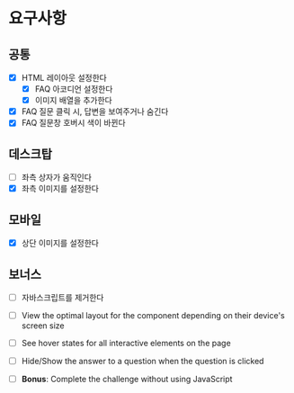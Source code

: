 # 요구사항

## 공통

- [x] HTML 레이아웃 설정한다
  - [x] FAQ 아코디언 설정한다
  - [x] 이미지 배열을 추가한다
- [x] FAQ 질문 클릭 시, 답변을 보여주거나 숨긴다
- [x] FAQ 질문창 호버시 색이 바뀐다

## 데스크탑

- [ ] 좌측 상자가 움직인다
- [x] 좌측 이미지를 설정한다

## 모바일

- [x] 상단 이미지를 설정한다

## 보너스

- [ ] 자바스크립트를 제거한다

- [ ] View the optimal layout for the component depending on their device's screen size
- [ ] See hover states for all interactive elements on the page
- [ ] Hide/Show the answer to a question when the question is clicked
- [ ] **Bonus**: Complete the challenge without using JavaScript
